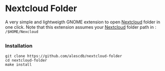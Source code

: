 # Nextcloud Folder

A very simple and lightweigth GNOME extension to open [Nextcloud](https://nextcloud.com/) folder in one click.
Note that this extension assumes your [Nextcloud](https://nextcloud.com/) folder path in :
`/$HOME/Nexcloud`

##
### Installation

```
git clone https://github.com/alescdb/nextcloud-folder
cd nextcloud-folder
make install
```